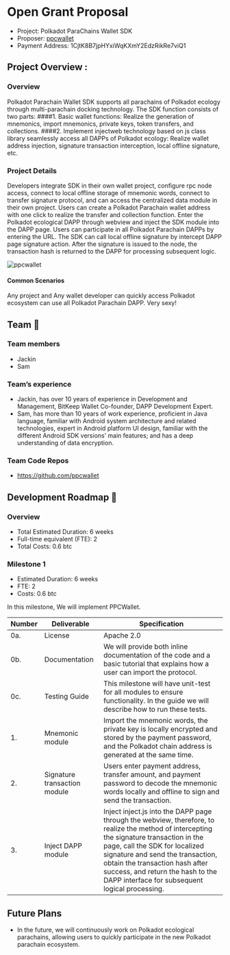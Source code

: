 # Open Grant Proposal

* Project: Polkadot ParaChains Wallet SDK
* Proposer: [ppcwallet](https://github.com/ppcwallet)
* Payment Address:  1CjtK8B7jpHYxiWqKXmY2EdzRikRe7viQ1

## Project Overview :

### Overview

Polkadot Parachain Wallet SDK supports all parachains of Polkadot ecology through multi-parachain docking technology.
The SDK function consists of two parts:
####1. Basic wallet functions:
Realize the generation of mnemonics, import mnemonics, private keys, token transfers, and collections.
####2. Implement injectweb technology based on js class library
seamlessly access all DAPPs of Polkadot ecology:
Realize wallet address injection, signature transaction interception, local offline signature, etc.


### Project Details

Developers integrate SDK in their own wallet project, configure rpc node access, connect to local offline storage of mnemonic words, connect to transfer signature protocol, and can access the centralized data module in their own project.
Users can create a Polkadot Parachain wallet address with one click to realize the transfer and collection function.
Enter the Polkadot ecological DAPP through webview and inject the SDK module into the DAPP page.
Users can participate in all Polkadot Parachain DAPPs by entering the URL. The SDK can call local offline signature by intercept DAPP page signature action. After the signature is issued to the node, the transaction hash is returned to the DAPP for processing subsequent logic.

![ppcwallet](https://raw.githubusercontent.com/ppcwallet-team/assets/master/ppcwallet.png?raw=true)

#### Common Scenarios
Any project and Any wallet developer can quickly access Polkadot ecosystem can use all Polkadot Parachain DAPP. Very sexy!

## Team :busts_in_silhouette:

### Team members

+ Jackin
+ Sam

### Team’s experience

+ Jackin, has over 10 years of experience in Development and Management, BitKeep Wallet Co-founder, DAPP Development Expert.
+ Sam, has more than 10 years of work experience, proficient in Java language, familiar with Android system architecture and related technologies, expert in Android platform UI design, familiar with the different Android SDK versions’ main features; and has a deep understanding of data encryption.


### Team Code Repos
* https://github.com/ppcwallet


## Development Roadmap :nut_and_bolt:

### Overview

* Total Estimated Duration: 6 weeks
* Full-time equivalent (FTE):  2
* Total Costs: 0.6 btc

### Milestone 1

* Estimated Duration: 6 weeks
* FTE:  2
* Costs: 0.6 btc

In this milestone, We will implement PPCWallet.

| Number | Deliverable                       | Specification                                                 |
| ------ | --------------------------------- | ------------------------------------------------------------ |
| 0a. | License | Apache 2.0 |
| 0b. | Documentation | We will provide both inline documentation of the code and a basic tutorial that explains how a user can import the protocol. |
| 0c. | Testing Guide | This milestone will have unit-test for all modules to ensure functionality. In the guide we will describe how to run these tests.|
| 1.     | Mnemonic module | Import the mnemonic words, the private key is locally encrypted and stored by the payment password, and the Polkadot chain address is generated at the same time. |
| 2.     | Signature transaction module |  Users enter payment address, transfer amount, and payment password to decode the mnemonic words locally and offline to sign and send the transaction. |
| 3.     | Inject DAPP module | Inject inject.js into the DAPP page through the webview, therefore, to realize the method of intercepting the signature transaction in the page, call the SDK for localized signature and send the transaction, obtain the transaction hash after success, and return the hash to the DAPP interface for subsequent logical processing. |

## Future Plans

+ In the future, we will continuously work on Polkadot ecological parachains, allowing users to quickly participate in the new Polkadot parachain ecosystem.
